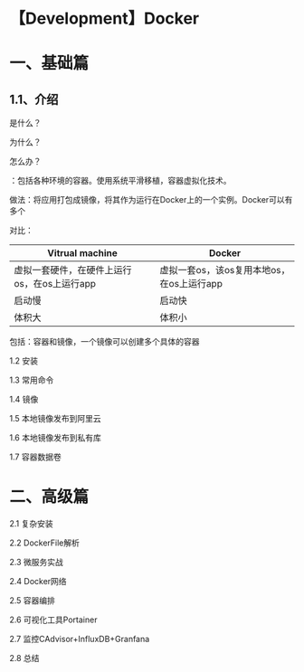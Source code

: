 # 【Development】Docker

# 一、基础篇

## 1.1、介绍

是什么？



为什么？



怎么办？



：包括各种环境的容器。使用系统平滑移植，容器虚拟化技术。

做法：将应用打包成镜像，将其作为运行在Docker上的一个实例。Docker可以有多个

对比：

| Vitrual machine                             | Docker                                    |
| ------------------------------------------- | ----------------------------------------- |
| 虚拟一套硬件，在硬件上运行os，在os上运行app | 虚拟一套os，该os复用本地os，在os上运行app |
| 启动慢                                      | 启动快                                    |
| 体积大                                      | 体积小                                    |

包括：容器和镜像，一个镜像可以创建多个具体的容器



1.2 安装

1.3 常用命令

1.4 镜像

1.5 本地镜像发布到阿里云

1.6 本地镜像发布到私有库

1.7 容器数据卷





























# 二、高级篇

2.1 复杂安装

2.2 DockerFile解析

2.3 微服务实战

2.4 Docker网络

2.5 容器编排

2.6 可视化工具Portainer

2.7 监控CAdvisor+InfluxDB+Granfana

2.8 总结